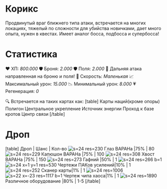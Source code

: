 # Корикс
Продвинутый враг ближнего типа атаки, встречается на многих локациях, тяжелый по сложности для убийства новичками, дает много опыта, нужен в квестах. Имеет аналог босса, подбосса и супербосса!
# Cтатистика
❤ ХП: *800.000*
🛡 Броня: *2.000*
🛡 Поля: *2.000*
🔫 Дальняя атака направленная на броню и поля!
🏃 Скорость: *Маленькая*
📈 Максимальный урон: *15.000*
📉 Минимальный урон: *8.000*
💗 Регенерация: *0*

🔍 Встречается на таких картах как:
[table]
Карты наций(кроме опоры)
Полигон
Центральное укрепление
Источник энергии
Проход к базе кротов
Центр связи
[/table]
# Дроп
[table] Дроп | Шанс | Кол-во
![s=24 res=230]() Глаз ВАРАНа |75% | 80
![s=24 res=229]() Капюшон ВАРАНа |75% | 100
![s=24 res=308]() Хвост ВАРАНа |75% | 150
![s=24 res=273]() Гафний |50% | 1
![s=24 res=266 b=1]()![s=24 x=1 y=1 res=530]() Чертежи ПАКов усилений|10% | 1
![s=24 res=252]() Сканер карты|1% | 1
![s=24 res=1006]()![s=22 x=-23 res=1117 b=1]() Чертеж чипа хаоса|1% | 1
![s=24 res=1890]() Различное оборудование |80% | 1-5
[/table]